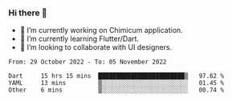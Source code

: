 ### Hi there 👋

<!--
**devcat37/devcat37** is a ✨ _special_ ✨ repository because its `README.md` (this file) appears on your GitHub profile.-->


- 🔭 I’m currently working on Chimicum application.
- 🌱 I’m currently learning Flutter/Dart.
- 👯 I’m looking to collaborate with UI designers.
<!-- - 🤔 I’m looking for help with ... -->

<!--START_SECTION:waka-->

```text
From: 29 October 2022 - To: 05 November 2022

Dart     15 hrs 15 mins  ████████████████████████▒   97.62 %
YAML     13 mins         ▒░░░░░░░░░░░░░░░░░░░░░░░░   01.45 %
Other    6 mins          ▒░░░░░░░░░░░░░░░░░░░░░░░░   00.74 %
```

<!--END_SECTION:waka-->
